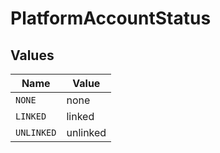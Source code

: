 # PlatformAccountStatus


## Values

| Name       | Value      |
| ---------- | ---------- |
| `NONE`     | none       |
| `LINKED`   | linked     |
| `UNLINKED` | unlinked   |